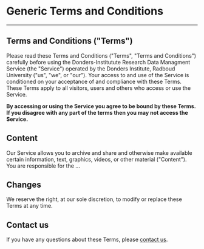 # Generic Terms and Conditions
--------
## Terms and Conditions ("Terms")

Please read these Terms and Conditions ("Terms", "Terms and Conditions") carefully before using the Donders-Institutute Research Data Managment Service (the "Service") operated by the Donders Institute, Radboud University ("us", "we", or "our"). 
Your access to and use of the Service is conditioned on your acceptance of and compliance with these Terms. These Terms apply to all visitors, users and others who access or use the Service.

__By accessing or using the Service you agree to be bound by these Terms. If you disagree with any part of the terms then you may not access the Service.__

## Content 

Our Service allows you to archive and share and otherwise make available certain information, text, graphics, videos, or other material ("Content"). You are responsible for the ...

## Changes

We reserve the right, at our sole discretion, to modify or replace these Terms at any time.

## Contact us

If you have any questions about these Terms, please [contact us](mailto:helpdesk@fcdonders.ru.nl).
